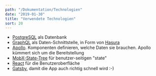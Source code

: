 ```yaml
---
path: "/Dokumentation/Technologien"
date: "2019-01-30"
title: "Verwendete Technologien"
sort: 20
---
```



- [PostgreSQL](https://www.postgresql.org) als Datenbank
- [GraphQL](https://github.com/facebook/graphql) als Daten-Schnittstelle, in Form von [Hasura](https://hasura.io)
- [Apollo](https://www.apollodata.com). Komponenten definieren, welche Daten sie brauchen. Apollo kümmert sich um die Bereitstellung
- [MobX-State-Tree](https://github.com/mobxjs/mobx-state-tree) für benutzer-seitigen "state"
- [React](https://facebook.github.io/react/index.html) für die Benutzeroberfläche
- [Gatsby](https://www.gatsbyjs.org), damit die App auch richtig schnell wird :-)